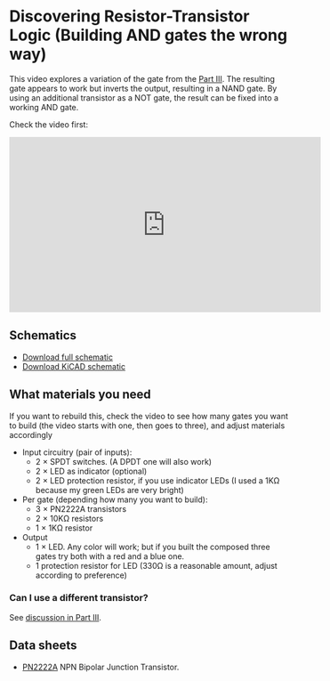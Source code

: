 # Discovering Resistor-Transistor Logic (Building AND gates the wrong way)

This video explores a variation of the gate from the [Part III](../and-gates-transistors/). The resulting gate appears to work but inverts
the output, resulting in a NAND gate. By using an additional transistor as a NOT gate, the result can be fixed into a working AND gate.


Check the video first:

<iframe width="560" height="315" src="https://www.youtube.com/embed/hAYQe-wHV3I?si=sa5FE-8SBPUGFOkN" title="YouTube video player" frameborder="0" allow="accelerometer; autoplay; clipboard-write; encrypted-media; gyroscope; picture-in-picture; web-share" referrerpolicy="strict-origin-when-cross-origin" allowfullscreen></iframe>

## Schematics

* [Download full schematic](schematic.png)
* [Download KiCAD schematic](/kicad/and-gates-p4/and-gates-p4.kicad_sch)

## What materials you need

If you want to rebuild this, check the video to see how many gates you want to build (the video starts with one, then goes to three), and adjust materials accordingly

* Input circuitry (pair of inputs):
  * 2 × SPDT switches. (A DPDT one will also work)
  * 2 × LED as indicator (optional)
  * 2 × LED protection resistor, if you use indicator LEDs (I used a 1KΩ because my green LEDs are very bright)
* Per gate (depending how many you want to build):
  * 3 × PN2222A transistors
  * 2 × 10KΩ resistors
  * 1 × 1KΩ resistor
* Output
  * 1 × LED. Any color will work; but if you built the composed three gates try both with a red and a blue one.
  * 1 protection resistor for LED (330Ω is a reasonable amount, adjust according to preference)

### Can I use a different transistor?

See [discussion in Part III](../and-gates-transistors/README.md#can-i-use-a-different-transistor).

## Data sheets

* [PN2222A](https://users.ece.utexas.edu/~valvano/Datasheets/PN2222-D.pdf) NPN Bipolar Junction Transistor.